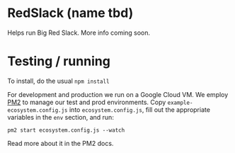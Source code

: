 # RedSlack (name tbd)

Helps run Big Red Slack. More info coming soon.

# Testing / running

To install, do the usual `npm install`

For development and production we run on a Google Cloud VM. We employ [PM2](http://pm2.keymetrics.io/) to manage our test and prod environments. Copy `example-ecosystem.config.js` into `ecosystem.config.js`, fill out the appropriate variables in the `env` section, and run:

    pm2 start ecosystem.config.js --watch 

Read more about it in the PM2 docs.